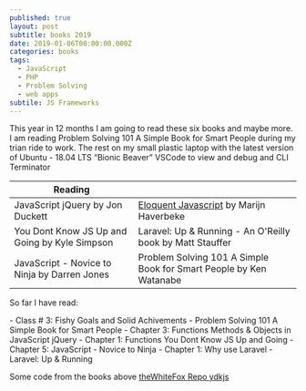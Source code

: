 ```yaml
---
published: true
layout: post
subtitle: books 2019
date: 2019-01-06T00:00:00.000Z
categories: books
tags:
  - JavaScript
  - PHP
  - Problem Solving
  - web apps
subtile: JS Frameworks
---
```


<p>This year in 12 months I am going to read these six books and maybe more. I am reading Problem Solving 101 A Simple Book for Smart People during my trian ride to work. The rest on my small plastic laptop with the latest version of Ubuntu - 18.04 LTS “Bionic Beaver”  VSCode to view and debug and CLI Terminator</p>

| Reading| |
|----------------------------------------------|-------------------------------|
|  JavaScript jQuery by Jon Duckett | [Eloquent Javascript](https://eloquentjavascript.net/index.html) by Marijn Haverbeke |
|  You Dont Know JS Up and Going by Kyle Simpson |  Laravel: Up & Running - An O'Reilly book by Matt Stauffer |
| JavaScript - Novice to Ninja by Darren Jones | Problem Solving 101 A Simple Book for Smart People by Ken Watanabe |

<p class="pt-3">So far I have read:</p>
  - Class # 3: Fishy Goals and Solid Achivements - Problem Solving 101 A Simple Book for Smart People
  - Chapter 3: Functions Methods & Objects in JavaScript jQuery 
  - Chapter 1: Functions You Dont Know JS Up and Going
  - Chapter 5: JavaScript - Novice to Ninja
  - Chapter 1: Why use Laravel - Laravel: Up & Running

<p>Some code from the books above <a href="https://github.com/theWhiteFox/ydkjs">theWhiteFox Repo ydkjs</a></p>
